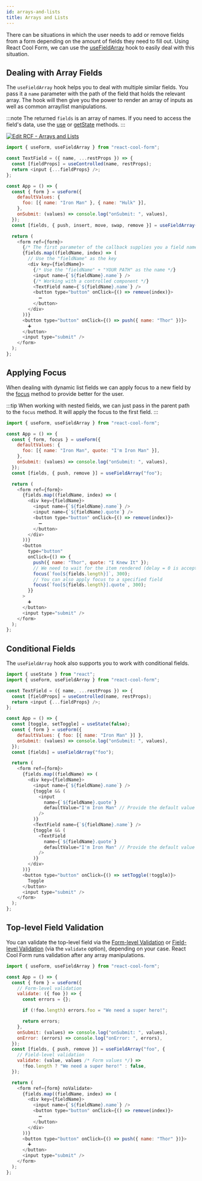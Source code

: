 ```yaml
---
id: arrays-and-lists
title: Arrays and Lists
---
```


There can be situations in which the user needs to add or remove fields from a form depending on the amount of fields they need to fill out. Using React Cool Form, we can use the [useFieldArray](../api-reference/use-field-array) hook to easily deal with this situation.

## Dealing with Array Fields

The `useFieldArray` hook helps you to deal with multiple similar fields. You pass it a `name` parameter with the path of the field that holds the relevant array. The hook will then give you the power to render an array of inputs as well as common array/list manipulations.

:::note
The returned `fields` is an array of names. If you need to access the field's data, use the [use](../api-reference/use-form#use) or [getState](../api-reference/use-form#getstate) methods.
:::

[![Edit RCF - Arrays and Lists](https://codesandbox.io/static/img/play-codesandbox.svg)](https://codesandbox.io/s/rcf-arrays-and-lists-crv9d?fontsize=14&hidenavigation=1&theme=dark)

```js
import { useForm, useFieldArray } from "react-cool-form";

const TextField = ({ name, ...restProps }) => {
  const [fieldProps] = useControlled(name, restProps);
  return <input {...fieldProps} />;
};

const App = () => {
  const { form } = useForm({
    defaultValues: {
      foo: [{ name: "Iron Man" }, { name: "Hulk" }],
    },
    onSubmit: (values) => console.log("onSubmit: ", values),
  });
  const [fields, { push, insert, move, swap, remove }] = useFieldArray("foo");

  return (
    <form ref={form}>
      {/* The first parameter of the callback supplies you a field name (e.g. foo[0], foo[1]) */}
      {fields.map((fieldName, index) => (
        // Use the "fieldName" as the key
        <div key={fieldName}>
          {/* Use the "fieldName" + "YOUR PATH" as the name */}
          <input name={`${fieldName}.name`} />
          {/* Working with a controlled component */}
          <TextField name={`${fieldName}.name`} />
          <button type="button" onClick={() => remove(index)}>
            ➖
          </button>
        </div>
      ))}
      <button type="button" onClick={() => push({ name: "Thor" })}>
        ➕
      </button>
      <input type="submit" />
    </form>
  );
};
```

## Applying Focus

When dealing with dynamic list fields we can apply focus to a new field by the [focus](../api-reference/use-form#focus) method to provide better for the user.

:::tip
When working with nested fields, we can just pass in the parent path to the `focus` method. It will apply the focus to the first field.
:::

```js {28,30}
import { useForm, useFieldArray } from "react-cool-form";

const App = () => {
  const { form, focus } = useForm({
    defaultValues: {
      foo: [{ name: "Iron Man", quote: "I'm Iron Man" }],
    },
    onSubmit: (values) => console.log("onSubmit: ", values),
  });
  const [fields, { push, remove }] = useFieldArray("foo");

  return (
    <form ref={form}>
      {fields.map((fieldName, index) => (
        <div key={fieldName}>
          <input name={`${fieldName}.name`} />
          <input name={`${fieldName}.quote`} />
          <button type="button" onClick={() => remove(index)}>
            ➖
          </button>
        </div>
      ))}
      <button
        type="button"
        onClick={() => {
          push({ name: "Thor", quote: "I Knew It" });
          // We need to wait for the item rendered (delay = 0 is acceptable) then apply focus to the first field
          focus(`foo[${fields.length}]`, 300);
          // You can also apply focus to a specified field
          focus(`foo[${fields.length}].quote`, 300);
        }}
      >
        ➕
      </button>
      <input type="submit" />
    </form>
  );
};
```

## Conditional Fields

The `useFieldArray` hook also supports you to work with conditional fields.

```js
import { useState } from "react";
import { useForm, useFieldArray } from "react-cool-form";

const TextField = ({ name, ...restProps }) => {
  const [fieldProps] = useControlled(name, restProps);
  return <input {...fieldProps} />;
};

const App = () => {
  const [toggle, setToggle] = useState(false);
  const { form } = useForm({
    defaultValues: { foo: [{ name: "Iron Man" }] },
    onSubmit: (values) => console.log("onSubmit: ", values),
  });
  const [fields] = useFieldArray("foo");

  return (
    <form ref={form}>
      {fields.map((fieldName) => (
        <div key={fieldName}>
          <input name={`${fieldName}.name`} />
          {toggle && (
            <input
              name={`${fieldName}.quote`}
              defaultValue="I'm Iron Man" // Provide the default value
            />
          )}
          <TextField name={`${fieldName}.name`} />
          {toggle && (
            <TextField
              name={`${fieldName}.quote`}
              defaultValue="I'm Iron Man" // Provide the default value
            />
          )}
        </div>
      ))}
      <button type="button" onClick={() => setToggle(!toggle)}>
        Toggle
      </button>
      <input type="submit" />
    </form>
  );
};
```

## Top-level Field Validation

You can validate the top-level field via the [Form-level Validation](./validation-guide#form-level-validation) or [Field-level Validation](./validation-guide#field-level-validation) (via the `validate` option), depending on your case. React Cool Form runs validation after any array manipulations.

```js {6-12,18-19}
import { useForm, useFieldArray } from "react-cool-form";

const App = () => {
  const { form } = useForm({
    // Form-level validation
    validate: ({ foo }) => {
      const errors = {};

      if (!foo.length) errors.foo = "We need a super hero!";

      return errors;
    },
    onSubmit: (values) => console.log("onSubmit: ", values),
    onError: (errors) => console.log("onError: ", errors),
  });
  const [fields, { push, remove }] = useFieldArray("foo", {
    // Field-level validation
    validate: (value, values /* Form values */) =>
      !foo.length ? "We need a super hero!" : false,
  });

  return (
    <form ref={form} noValidate>
      {fields.map((fieldName, index) => (
        <div key={fieldName}>
          <input name={`${fieldName}.name`} />
          <button type="button" onClick={() => remove(index)}>
            ➖
          </button>
        </div>
      ))}
      <button type="button" onClick={() => push({ name: "Thor" })}>
        ➕
      </button>
      <input type="submit" />
    </form>
  );
};
```

